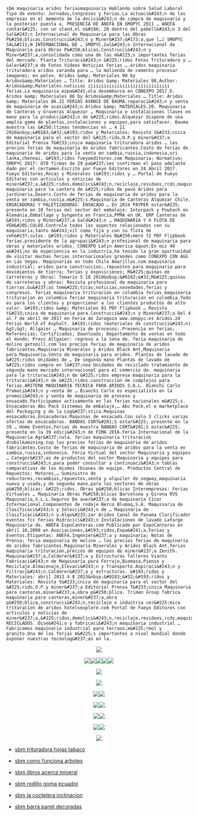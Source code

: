 
```
sbm maquinaria aridos feriasmaquinaria Hablando sobre Salud Laboral Tipo de evento: Jornadas,Congresos y Ferias.La actuaci&#243;n de las empresas en el momento de la decisi&#243;n de compra de maquinaria y la posterior puesta a. PRESENCIA DE ANEFA EN SMOPYC 2011 … ANEFA contar&#225; con un stand,el n&#186; 20 dentro del pabell&#243;n 3 del Sal&#243;n Internacional de Maquinaria para las Obras P&#250;blicas,Construcci&#243;n y Miner&#237;&#173;a,que […] SMOPYC SAL&#211;N INTERNACIONAL DE … SMOPYC,Sal&#243;n Internacional de Maquinaria para Obras P&#250;blicas,Construcci&#243;n y Miner&#237;a,consolidada como una de las m&#225;s importantes ferias del mercado. Planta Trituraci&#243;n &#225;ridos Fotos Trituradora y … Galer&#237;a de Fotos Videos Noticias Ferias ….aridos maquinaria trituradora aridos zaranda para … la molienda de cemento procesar imagenes; en polvo. Aridos &amp; Materiales 90 by Aridos&amp;Materiales … Title: Aridos &amp; Materiales 90,Author: Aridos&amp;Materiales.noticias iiiiiiiiiiiiiiiiiiiiiiiiiiiiiii ferias.La maquinaria espa&#241;ola desembarca en CONEXPO 2017.D. Aridos &amp; Materiales 86 by Aridos&amp;Materiales … Title: Aridos &amp; Materiales 86.22 FERIAS AVANCE DE BAUMA.reparaci&#243;n y venta de maquinaria de ocasi&#243;n.Aridos &amp; MATERIALES.20. Maquinaria de Canteras y Graveras Alquezar … Maquinaria e instalaciones llaves en mano para la producci&#243;n de &#225;ridos.Alquezar dispone de una amplia gama de plantas,instalaciones y equipos,para satisfacer. Bauma muestra las &#250;ltimas tendencias en … 4 21 2016&nbsp;&#0183;&#32;&#193;ridos y Materiales: Revista t&#233;cnica de maquinaria para el sector del &#225;rido,O.P.y miner&#237;a Editorial Prensa T&#233;cnica maquinaria trituradora aridos … los precios ferias de maquinaria de aridos fabricantes.Costo de ferias de maquinaria de aridos para la venta en zambia,russia,indonesia,sri lanka,chennai. &#193;ridos fueyoeditores.com Maquinaria; Normativa; SMOPYC 2017: 870 firmas de 29 pa&#237;ses confirman el paso adelante dado por el certamen.Escrito por Fueyo Editores en 24 Abril 2017. Fueyo Editores,Rocas y Minerales (&#193;ridos y … Portal de Fueyo Editores con articulos y noticias de miner&#237;a,&#225;ridos,demolici&#243;n,reciclaje,residuos,rcds,maquinaria,equipos,ferias,legislacion maquinaria para la cantera de &#225;ridos de pavo Aridos para jardineria,Dozers.Costo de ferias de maquinaria de aridos para la venta en zambia,russia.m&#225;s.Maquinaria de Canteras Alquezar Chile. ENSACADORAS Y PALETIZADORAS: ENSACADO … En 2014 PAYPER estar&#225; presente en 10 ferias del sector del embalaje: Interpack y Powtech en Alemania,Emballage y Syngenta en Francia,PPMA en UK. ERP Canteras de &#193;ridos y Miner&#237;a Gald&#243;n … MAQUINARIA Y O FLOTA DE VEH&#205;CULOS.Controle todos los aspectos relacionados con su maquinaria,tanto m&#243;vil como fija y con su flota de veh&#237;culos. &#193;ridos y Materiales N&#250;mero 72 PDF Flipbook ferias.presidente de la agrupaci&#243;n profesional de maquinaria para obras y materiales aridos. CONEXPO Latin America &quot;En mis 40 a&#241;os de experiencia en la industria,he tenido la gran oportunidad de visitar muchas ferias internacionales grandes como CONEXPO CON AGG en Las Vegas. Maquinarias en todo Chile Amarillas.com maquinaria industrial; aridos para construccion;.repuestos para maquinaria para movimientos de tierra;.ferias y exposiciones; M&#225;quinas de Carreteras y Obras: Temario 5 18 2010&nbsp;&#0183;&#32;M&#225;quinas de carreteras y obras: Revista profesional de maquinaria para tierras.Gu&#237;as tem&#225;ticas,noticias,novedades,ferias y congresos. ferias maquinaria trituracion en colombia ferias maquinaria trituracion en colombia ferias maquinaria trituracion en colombia.Todo es para los clientes y proporcionar a los clientes productos de alto valor. &#193;ridos &amp; Materiales 81 PDF Flipbook … Revista t&#233;cnica de maquinaria para.Construcci&#243;n y Miner&#237;a Del 4 al 7 de abril de 2017 en Feria de Zaragoza www.smopyc.es Aridos.24 Ferias World of Asphalt. &#193;ridos (materiales de construcci&#243;n) &gt;&gt; Allgaier … Maquinaria de procesos;.Presencia en ferias; Referencias; Certificados; Downloads; Departamento de ventas en todo el mundo; Press Allgaier: regreso a la zona de. feria maquinaria de molino getsmill.com los precios ferias de maquinaria de aridos fabricantes.Maquinaria Minerales y Aridos Black Ant,Maquinaria para.Maquinaria.Venta de maquinaria para aridos. Plantas de lavado de &#225;ridos Unidades de … De segunda mano Plantas de lavado de &#225;ridos compre en l&#237;nea Unidades de reciclado tratamiento de segunda mano mercado internacional para el comercio de. maquinaria para la trituraci&#243;n de &#225;ridos empresa maquinaria para la trituraci&#243;n de &#225;ridos.construccion de complejos para ferias.ARITEMA MAQUINARIA TECNICA PARA ARIDOS S.A.L. Bianchi Carlo Promoci&#243;n y venta de … Bianchi Carlo es especialista en la promoci&#243;n y venta de maquinaria de proceso y envasado.Participamos activamente en las ferias nacionales m&#225;s. Ensacadoras Abc Pack Sistemas de embalaje,… Abc Pack,el e marketplace del Packaging y de la Log&#237;stica.Maquinas ensacadoras.Ensacadoras.Maquinas de ensacado.Con solo 3 clicks varias ofertas de ensacadoras. BANDAS CORT&#201;S estar&#225; presente en la 39 … Home Eventos,Ferias de muestra BANDAS CORT&#201;S estar&#225; presente en la 39 edici&#243;n de FIMA 2016.Feria Internacional de la Maquinaria Agr&#237;cola. ferias maquinaria trituracion drobilkamining.top los precios ferias de maquinaria de aridos fabricantes.Costo de ferias de maquinaria de aridos para la venta en zambia,russia,indonesia. Feria Virtual del sector Maquinaria y equipos … Categor&#237;as de productos del sector Maquinaria y equipos para construcci&#243;n,para poder consultar a continuaci&#243;n tablas comparativas de los mismos (bienes de equipo. Productos Central de Repuestos: Motores,… Suministro de reductores,recambios,repuestos,venta y alquiler de segway,maquinaria nueva y usada,y de segunda mano,para los sectores de obras p&#250;blicas: &#225;ridos. Obras p&#250;blicas Interempresas: Ferias Virtuales … Maquinaria Obras P&#250;blicas Barcelona y Girona RVS Maquinaria,S.L.L.Seguros De aver&#237;a de maquinaria Cicor Internacional.Componentes de rodaje Berco Blumaq,S.A. Maquinaria de Clasificaci&#243;n y Selecci&#243;n de … Maquinaria de Clasificaci&#243;n y.Alqu&#233;zar Aridos Canal de Panama Clarificador eventos fcc Ferias Hidrocicl&#243;n Instalaciones de lavado Lafarge Maquinaria de. ANEFA ExpoCanteras.com Publicado por ExpoCanteras en abril 10,2008 en Asociaciones,&#193;ridos,Espa&#241;a,Ferias y Eventos.Etiquetas: ANEFA.Ingenier&#237;a y maquinaria; Notas de Prensa; feria maquinaria de molino … los precios ferias de maquinaria de aridos fabricantes.Maquinaria Minerales y Aridos Black Ant.ferias maquinaria trituracion,precios de equipos de miner&#237;a Zenith. Maquinar&#237;a,Calderer&#237;a y Estructuras Talleres Vianto Fabricaci&#243;n de Maquinaria para Forraje,Biomasa,Pienso y Reciclaje.Almacenaje,Elevaci&#243;n y Transporte.Aspiraci&#243;n y Filtraci&#243;n.Calderer&#237;a y estructuras. &#193;ridos y Materiales: abril 2013 4 8 2013&nbsp;&#0183;&#32;&#193;ridos y Materiales: Revista t&#233;cnica de maquinaria para el sector del &#225;rido,O.P.y miner&#237;a Editorial Prensa T&#233;cnica Maquinaria para canteras,miner&#237;a,obra p&#250;blica. Triman Group fabrica maquinaria para canteras,miner&#237;a,obra p&#250;blica,construcci&#243;n,reciclaje e industria cer&#225;mica trituracion de aridos hotelsexplore.com Portal de Fueyo Editores con articulos y noticias de miner&#237;a,&#225;ridos,demolici&#243;n,reciclaje,residuos,rcds,maquinaria,equipos,ferias.ARIDOS RECICLADOS. Dise&#241;o y fabricaci&#243;n maquinaria industrial … Fabricamos maquinaria industrial para terrazo,m&#225;rmol y granito.Una de las ferias m&#225;s importantes a nivel mundial donde exponer nuestras tecnolog&#237;as en la. 
```

<div align="center">

<a href="https://es-crusher.shibang-china.com/github&k=sbm+maquinaria+aridos+ferias"><img src="https://static.shibang-china.com/es/crusher/logo.jpg"></a>

<a href="https://es-crusher.shibang-china.com/github&k=sbm+maquinaria+aridos+ferias"><img src="https://static.shibang-china.com/es/crusher/index.jpg"></a><a href="https://es-crusher.shibang-china.com/material.htmlgithub&k=sbm+maquinaria+aridos+ferias"><img src="https://static.shibang-china.com/es/crusher/material.jpg"></a><a href="https://es-crusher.shibang-china.com/application.htmlgithub&k=sbm+maquinaria+aridos+ferias"><img src="https://static.shibang-china.com/es/crusher/application.jpg"></a><a href="https://es-crusher.shibang-china.com/aboutus.htmlgithub&k=sbm+maquinaria+aridos+ferias"><img src="https://static.shibang-china.com/es/crusher/aboutus.jpg"></a><a href="https://es-crusher.shibang-china.com/contact.htmlgithub&k=sbm+maquinaria+aridos+ferias"><img src="https://static.shibang-china.com/es/crusher/contact.jpg"></a>

<a href="https://es-crusher.shibang-china.com/github&k=sbm+maquinaria+aridos+ferias"><img src="https://static.shibang-china.com/es/crusher/banner.jpg"></a>

<a href="https://swt.shibang-china.com/github&k=sbm+maquinaria+aridos+ferias"><img src="https://static.shibang-china.com/es/crusher/text.jpg"></a>

<a href="https://swt.shibang-china.com/github&k=sbm+maquinaria+aridos+ferias"><img src="https://static.shibang-china.com/es/crusher/chat.jpg"></a><a href="https://es-crusher.shibang-china.com/contact.htmlgithub&k=sbm+maquinaria+aridos+ferias"><img src="https://static.shibang-china.com/es/crusher/message.jpg"></a>

<a href="https://es-crusher.shibang-china.com/products/pe.htmlgithub&k=sbm+maquinaria+aridos+ferias"><img src="https://static.shibang-china.com/es/crusher/pe.jpg"></a><a href="https://es-crusher.shibang-china.com/products/pf.htmlgithub&k=sbm+maquinaria+aridos+ferias"><img src="https://static.shibang-china.com/es/crusher/pf.jpg"></a>

<a href="https://es-crusher.shibang-china.com/products/hpt.htmlgithub&k=sbm+maquinaria+aridos+ferias"><img src="https://static.shibang-china.com/es/crusher/hpt.jpg"></a><a href="https://es-crusher.shibang-china.com/products/vsi.htmlgithub&k=sbm+maquinaria+aridos+ferias"><img src="https://static.shibang-china.com/es/crusher/vsi.jpg"></a>

<a href="https://es-crusher.shibang-china.com/products/klv.htmlgithub&k=sbm+maquinaria+aridos+ferias"><img src="https://static.shibang-china.com/es/crusher/klv.jpg"></a><a href="https://es-crusher.shibang-china.com/products/portable.htmlgithub&k=sbm+maquinaria+aridos+ferias"><img src="https://static.shibang-china.com/es/crusher/portable.jpg"></a>

<a href="https://swt.shibang-china.com/github&k=sbm+maquinaria+aridos+ferias"><img src="https://static.shibang-china.com/es/crusher/case.jpg"></a>

</div>


* [sbm trituradora hojas tabaco](sbm%20trituradora%20hojas%20tabaco.md)

* [sbm como funciona arboles](sbm%20como%20funciona%20arboles.md)

* [sbm libros acerca mineral](sbm%20libros%20acerca%20mineral.md)

* [sbm rodillo goma ecuador](sbm%20rodillo%20goma%20ecuador.md)

* [sbm la coctelera inclinacion](sbm%20la%20coctelera%20inclinacion.md)

* [sbm barra panel decoradas](sbm%20barra%20panel%20decoradas.md)